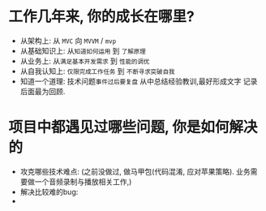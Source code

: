 # 工作几年来, 你的成长在哪里?

* 从架构上: 从 `MVC` 向 `MVVM` / `mvp`
* 从基础知识上: 从`知道如何运用` 到 `了解原理` 
* 从业务上: 从`满足基本开发需求` 到 `性能的调优` 
* 从自我认知上: `仅限完成工作任务` 到 `不断寻求突破自我`
* 知道一个道理: 技术问题`事件过后要复盘` 从中总结经验教训,最好形成文字 记录后面最为回顾.

# 项目中都遇见过哪些问题, 你是如何解决的

* 攻克哪些技术难点: (之前没做过, 做马甲包(代码混淆, 应对苹果策略). 业务需要做一个音频录制与播放相关工作,)
* 解决比较难的bug:
* 


